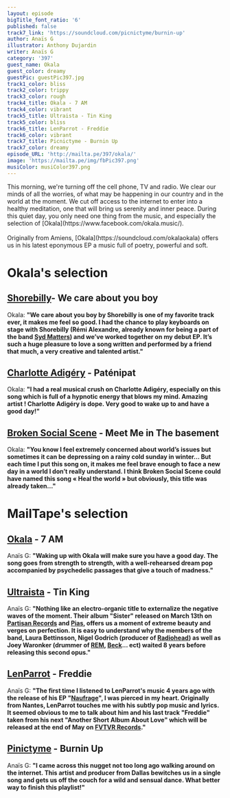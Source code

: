 ```yaml
---
layout: episode
bigTitle_font_ratio: '6'
published: false
track7_link: 'https://soundcloud.com/picnictyme/burnin-up'
author: Anaïs G
illustrator: Anthony Dujardin
writer: Anaïs G
category: '397'
guest_name: Okala
guest_color: dreamy
guestPic: guestPic397.jpg
track1_color: bliss
track2_color: trippy
track3_color: rough
track4_title: Okala - 7 AM
track4_color: vibrant
track5_title: Ultraista - Tin King
track5_color: bliss
track6_title: LenParrot - Freddie
track6_color: vibrant
track7_title: Picnictyme - Burnin Up
track7_color: dreamy
episode_URL: 'http://mailta.pe/397/okala/'
image: 'https://mailta.pe/img/fbPic397.png'
musiColor: musiColor397.png
---
```

<p id="introduction">This morning, we're turning off the cell phone, TV and radio. We clear our minds of all the worries, of what may be happening in our country and in the world at the moment. We cut off access to the internet to enter into a healthy meditation, one that will bring us serenity and inner peace. During this quiet day, you only need one thing from the music, and especially the selection of [Okala](https://www.facebook.com/okala.music/).
<br><br>
Originally from Amiens, [Okala](https://soundcloud.com/okalaokala) offers us in his latest eponymous EP a music full of poetry, powerful and soft.
</p>


# Okala's selection

##  [Shorebilly](https://www.facebook.com/shorebillyman/)- We care about you boy
Okala: **"**We care about you boy by Shorebilly is one of my favorite track ever, it makes me feel so good. I had the chance to play keyboards on stage with Shorebilly (Rémi Alexandre, already known for being a part of the band [Syd Matters](https://soundcloud.com/sydmatters)) and we’ve worked together on my debut EP. It’s such a huge pleasure to love a song written and performed by a friend that much, a very creative and talented artist.**"**

##  [Charlotte Adigéry](https://www.facebook.com/charlotteadigery/) - Paténipat
Okala: **"**I had a real musical crush on Charlotte Adigéry, especially on this song which is full of a hypnotic energy that blows my mind. Amazing artist ! Charlotte Adigéry is dope. Very good to wake up to and have a good day!**"**

## [Broken Social Scene](https://brokensocialscene.ca/) - Meet Me in The basement
Okala: **"**You know I feel extremely concerned about world’s issues but sometimes it can be depressing on a rainy cold sunday in winter… But each time I put this song on, it makes me feel brave enough to face a new day in a world I don’t really understand. I think Broken Social Scene could have named this song « Heal the world » but obviously, this title was already taken…**"**


# MailTape's selection

## [Okala](https://www.facebook.com/okala.music/)  - 7 AM
Anaïs G: **"**Waking up with Okala will make sure you have a good day. The song goes from strength to strength, with a well-rehearsed dream pop accompanied by psychedelic passages that give a touch of madness.**"**

## [Ultraista](https://www.ultraista.com/) - Tin King
Anaïs G: **"**Nothing like an electro-organic title to externalize the negative waves of the moment. Their album "Sister" released on March 13th on [Partisan Records](https://partisanrecords.com/) and [Pias](https://www.pias.com/#), offers us a moment of extreme beauty and verges on perfection. It is easy to understand why the members of the band, Laura Bettinsson, Nigel Godrich (producer of [Radiohead](https://www.facebook.com/radiohead)) as well as Joey Waronker (drummer of [REM](https://www.facebook.com/REMhq/), [Beck](https://www.facebook.com/Beck/)... ect) waited 8 years before releasing this second opus.**"**

## [LenParrot](https://soundcloud.com/lenparrot) - Freddie
Anaïs G: **"**The first time I listened to LenParrot's music 4 years ago with the release of his EP "[Naufrage](https://soundcloud.com/atelierciseaux/sets/lenparrot-naufrage-ep-out-feb)", I was pierced in my heart. Originally from Nantes, LenParrot touches me with his subtly pop music and lyrics. It seemed obvious to me to talk about him and his last track "Freddie" taken from his next "Another Short Album About Love" which will be released at the end of May on [FVTVR Records](https://soundcloud.com/futur-records).**"**

## [Pinictyme](https://soundcloud.com/picnictyme) - Burnin Up
Anaïs G: **"**I came across this nugget not too long ago walking around on the internet. This artist and producer from Dallas bewitches us in a single song and gets us off the couch for a wild and sensual dance. What better way to finish this playlist!**"**


<p id="outroduction"></p>
